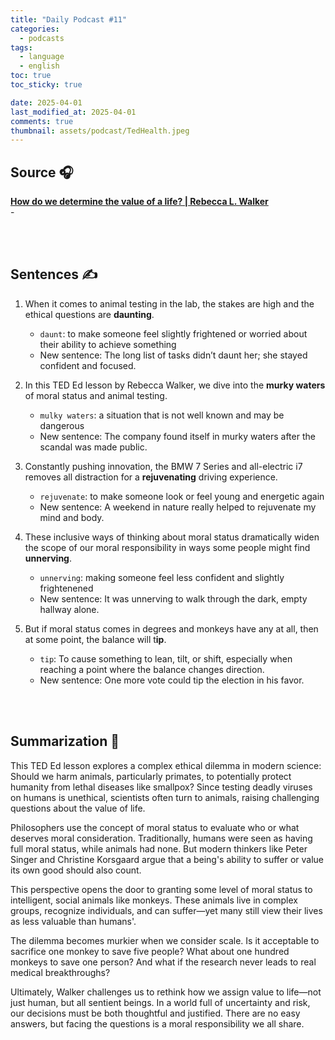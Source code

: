 ```yaml
---
title: "Daily Podcast #11"
categories:
  - podcasts
tags:
  - language
  - english
toc: true
toc_sticky: true

date: 2025-04-01
last_modified_at: 2025-04-01
comments: true
thumbnail: assets/podcast/TedHealth.jpeg
---
```


## Source 🎧
[**How do we determine the value of a life? | Rebecca L. Walker**](https://podcasts.apple.com/kr/podcast/ted-health/id470623173?i=1000669352378)  <br>
 \- 

<br><br>

## Sentences ✍️

1. When it comes to animal testing in the lab, the stakes are high and the ethical questions are **daunting**.
   - `daunt`: to make someone feel slightly frightened or worried about their ability to achieve something
   - New sentence: The long list of tasks didn’t daunt her; she stayed confident and focused.

 
2. In this TED Ed lesson by Rebecca Walker, we dive into the **murky waters** of moral status and animal testing.
    - `mulky waters`: a situation that is not well known and may be dangerous
    - New sentence: The company found itself in murky waters after the scandal was made public.

 
3. Constantly pushing innovation, the BMW 7 Series and all-electric i7 removes all distraction for a **rejuvenating** driving experience.
    - `rejuvenate`: to make someone look or feel young and energetic again
    - New sentence: A weekend in nature really helped to rejuvenate my mind and body.
 

4. These inclusive ways of thinking about moral status dramatically widen the scope of our moral responsibility in ways some people might find **unnerving**.
    - `unnerving`: making someone feel less confident and slightly frightenened
    - New sentence: It was unnerving to walk through the dark, empty hallway alone.

 
5. But if moral status comes in degrees and monkeys have any at all, then at some point, the balance will t**ip**.
    - `tip`: To cause something to lean, tilt, or shift, especially when reaching a point where the balance changes direction.
    - New sentence: One more vote could tip the election in his favor.

<br><br>

## Summarization 👀
This TED Ed lesson explores a complex ethical dilemma in modern science: Should we harm animals, particularly primates, to potentially protect humanity from lethal diseases like smallpox? Since testing deadly viruses on humans is unethical, scientists often turn to animals, raising challenging questions about the value of life.

Philosophers use the concept of moral status to evaluate who or what deserves moral consideration. Traditionally, humans were seen as having full moral status, while animals had none. But modern thinkers like Peter Singer and Christine Korsgaard argue that a being's ability to suffer or value its own good should also count.

This perspective opens the door to granting some level of moral status to intelligent, social animals like monkeys. These animals live in complex groups, recognize individuals, and can suffer—yet many still view their lives as less valuable than humans'.

The dilemma becomes murkier when we consider scale. Is it acceptable to sacrifice one monkey to save five people? What about one hundred monkeys to save one person? And what if the research never leads to real medical breakthroughs?

Ultimately, Walker challenges us to rethink how we assign value to life—not just human, but all sentient beings. In a world full of uncertainty and risk, our decisions must be both thoughtful and justified. There are no easy answers, but facing the questions is a moral responsibility we all share.
<br><br>